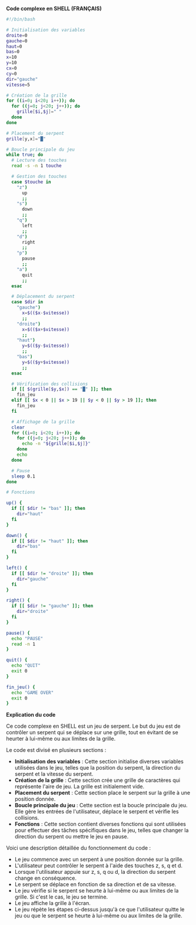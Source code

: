 **Code complexe en SHELL (FRANÇAIS)**

```sh
#!/bin/bash

# Initialisation des variables
droite=0
gauche=0
haut=0
bas=0
x=10
y=10
cx=0
cy=0
dir="gauche"
vitesse=5

# Création de la grille
for ((i=0; i<20; i++)); do
  for ((j=0; j<20; j++)); do
    grille[$i,$j]=" "
  done
done

# Placement du serpent
grille[y,x]="█"

# Boucle principale du jeu
while true; do
  # Lecture des touches
  read -s -n 1 touche

  # Gestion des touches
  case $touche in
    "z")
      up
      ;;
    "s")
      down
      ;;
    "q")
      left
      ;;
    "d")
      right
      ;;
    "p")
      pause
      ;;
    "a")
      quit
      ;;
  esac

  # Déplacement du serpent
  case $dir in
    "gauche")
      x=$(($x-$vitesse))
      ;;
    "droite")
      x=$(($x+$vitesse))
      ;;
    "haut")
      y=$(($y-$vitesse))
      ;;
    "bas")
      y=$(($y+$vitesse))
      ;;
  esac

  # Vérification des collisions
  if [[ $(grille[$y,$x]) == "█" ]]; then
    fin_jeu
  elif [[ $x < 0 || $x > 19 || $y < 0 || $y > 19 ]]; then
    fin_jeu
  fi

  # Affichage de la grille
  clear
  for ((i=0; i<20; i++)); do
    for ((j=0; j<20; j++)); do
      echo -n "${grille[$i,$j]}"
    done
    echo
  done

  # Pause
  sleep 0.1
done

# Fonctions

up() {
  if [[ $dir != "bas" ]]; then
    dir="haut"
  fi
}

down() {
  if [[ $dir != "haut" ]]; then
    dir="bas"
  fi
}

left() {
  if [[ $dir != "droite" ]]; then
    dir="gauche"
  fi
}

right() {
  if [[ $dir != "gauche" ]]; then
    dir="droite"
  fi
}

pause() {
  echo "PAUSE"
  read -n 1
}

quit() {
  echo "QUIT"
  exit 0
}

fin_jeu() {
  echo "GAME OVER"
  exit 0
}
```

**Explication du code**

Ce code complexe en SHELL est un jeu de serpent. Le but du jeu est de contrôler un serpent qui se déplace sur une grille, tout en évitant de se heurter à lui-même ou aux limites de la grille.

Le code est divisé en plusieurs sections :

* **Initialisation des variables** : Cette section initialise diverses variables utilisées dans le jeu, telles que la position du serpent, la direction du serpent et la vitesse du serpent.
* **Création de la grille** : Cette section crée une grille de caractères qui représente l'aire de jeu. La grille est initialement vide.
* **Placement du serpent** : Cette section place le serpent sur la grille à une position donnée.
* **Boucle principale du jeu** : Cette section est la boucle principale du jeu. Elle gère les entrées de l'utilisateur, déplace le serpent et vérifie les collisions.
* **Fonctions** : Cette section contient diverses fonctions qui sont utilisées pour effectuer des tâches spécifiques dans le jeu, telles que changer la direction du serpent ou mettre le jeu en pause.

Voici une description détaillée du fonctionnement du code :

* Le jeu commence avec un serpent à une position donnée sur la grille.
* L'utilisateur peut contrôler le serpent à l'aide des touches z, s, q et d.
* Lorsque l'utilisateur appuie sur z, s, q ou d, la direction du serpent change en conséquence.
* Le serpent se déplace en fonction de sa direction et de sa vitesse.
* Le jeu vérifie si le serpent se heurte à lui-même ou aux limites de la grille. Si c'est le cas, le jeu se termine.
* Le jeu affiche la grille à l'écran.
* Le jeu répète les étapes ci-dessus jusqu'à ce que l'utilisateur quitte le jeu ou que le serpent se heurte à lui-même ou aux limites de la grille.